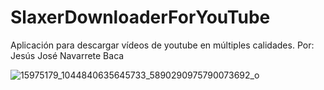 # SlaxerDownloaderForYouTube
Aplicación para descargar vídeos de youtube en múltiples calidades. Por: Jesús José Navarrete Baca

![15975179_1044840635645733_5890290975790073692_o](https://user-images.githubusercontent.com/21239660/37513374-270fce1c-28c2-11e8-98fc-7999778ae3d1.jpg)

